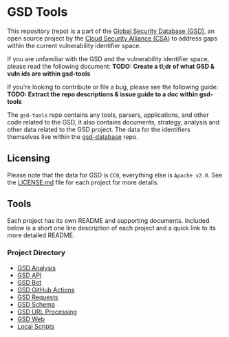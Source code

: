 # GSD Tools

This repository (repo) is a part of the [Global Security Database (GSD)](https://globalsecuritydatabase.org), an open source project by the [Cloud Security Alliance (CSA)](https://cloudsecurityalliance.org) to address gaps within the current vulnerability identifier space.

If you are unfamiliar with the GSD and the vulnerability identifier space, please read the following document: **TODO: Create a tl;dr of what GSD & vuln ids are within gsd-tools**

If you're looking to contribute or file a bug, please see the following guide: **TODO: Extract the repo descriptions & issue guide to a doc within gsd-tools**

The `gsd-tools` repo contains any tools, parsers, applications, and other code related to the GSD, it also contains documents, strategy, analysis and other data related to the GSD project. The data for the identifiers themselves live within the [gsd-database](https://github.com/cloudsecurityalliance/gsd-database) repo.

## Licensing

Please note that the data for GSD is `CC0`, everything else is `Apache v2.0`. See the [LICENSE.md](LICENSE.md) file for each project for more details.

## Tools

Each project has its own README and supporting documents. Included below is a short one line description of each project and a quick link to its more detailed README.

### Project Directory

- [GSD Analysis](/gsd-analysis#gsd-analysis "A review of the GSD data using a python parser")
- [GSD API](/gsd-api#gsd-api "REST API for interfacing with the GSD Database")
- [GSD Bot](/gsd-bot#gsd-bot "Automation around specifically formatted issues within the gsd-database repo")
- [GSD GitHub Actions](/gsd-github-actions#github-actions "GSD Github Actions")
- [GSD Requests](/gsd-requests#webform "Webform for submitting new GSD IDs")
- [GSD Schema](/gsd-schema#gsd-schema "JSON schema of a GSD identifier")
- [GSD URL Processing](/gsd-url-processing#gsd-url-processing)
- [GSD Web](/gsd-web#gsd-web "A web based user interface for the GSD data")
- [Local Scripts](/local-scripts#local-scripts)
